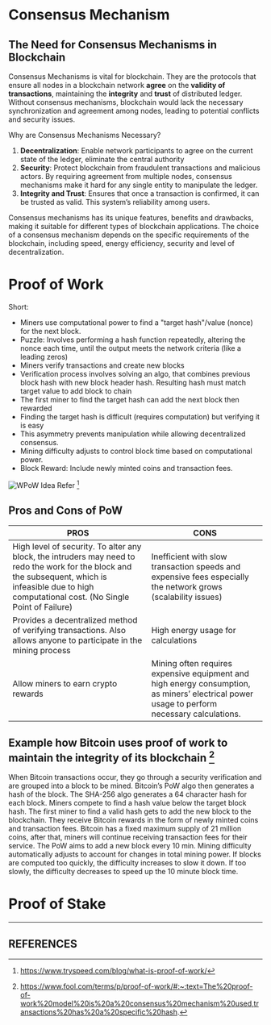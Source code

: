 # Consensus Mechanism
## The Need for Consensus Mechanisms in Blockchain
Consensus Mechanisms is vital for blockchain. They are the protocols that ensure all nodes in a blockchain network **agree** on the **validity of transactions**, maintaining the **integrity** and **trust** of distributed ledger. Without consensus mechanisms, blockchain would lack the necessary synchronization and agreement among nodes, leading to potential conflicts and security issues.

Why are Consensus Mechanisms Necessary?
1. **Decentralization**: Enable network participants to agree on the current state of the ledger, eliminate the central authority
2. **Security**: Protect blockchain from fraudulent transactions and malicious actors. By requiring agreement from multiple nodes, consensus mechanisms make it hard for any single entity to manipulate the ledger.
3. **Integrity and Trust**: Ensures that once a transaction is confirmed, it can be trusted as valid. This system’s reliability among users.

Consensus mechanisms has its unique features, benefits and drawbacks, making it suitable for different types of blockchain applications. The choice of a consensus mechanism depends on the specific requirements of the blockchain, including speed, energy efficiency, security and level of decentralization. 

# Proof of Work
Short:
- Miners use computational power to find a "target hash"/value (nonce) for the next block.
- Puzzle: Involves performing a hash function repeatedly, altering the nonce each time, until the output meets the network criteria (like a leading zeros)
- Miners verify transactions and create new blocks
- Verification process involves solving an algo, that combines previous block hash with new block header hash. Resulting hash must match target value to add block to chain
- The first miner to find the target hash can add the next block then rewarded
- Finding the target hash is difficult (requires computation) but verifying it is easy
- This asymmetry prevents manipulation while allowing decentralized consensus.
- Mining difficulty adjusts to control block time based on computational power.
- Block Reward: Include newly minted coins and transaction fees.

![WPoW](https://github.com/zhenHai1021/Tijarah-Blockchain-Notes/assets/113818064/e0f0eb71-8e50-45d1-9064-f4e6e33bb229)
Idea Refer [^2]

## Pros and Cons of PoW
| PROS | CONS |
|--- | --- |
|High level of security. To alter any block, the intruders may need to redo the work for the block and the subsequent, which is infeasible due to high computational cost. (No Single Point of Failure)|Inefficient with slow transaction speeds and expensive fees especially the network grows (scalability issues)|
|Provides a decentralized method of verifying transactions. Also allows anyone to participate in the mining process|High energy usage for calculations|
|Allow miners to earn crypto rewards|Mining often requires expensive equipment and high energy consumption, as miners’ electrical power usage to perform necessary calculations.|

## Example how Bitcoin uses proof of work to maintain the integrity of its blockchain [^1]
When Bitcoin transactions occur, they go through a security verification and are grouped into a block to be mined. Bitcoin’s PoW algo then generates a hash of the block. The SHA-256 algo generates a 64 character hash for each block. Miners compete to find a hash value below the target block hash. The first miner to find a valid hash gets to add the new block to the blockchain. They receive Bitcoin rewards in the form of newly minted coins and transaction fees. Bitcoin has a fixed maximum supply of 21 million coins, after that, miners will continue receiving transaction fees for their service. The PoW aims to add a new block every 10 min. Mining difficulty automatically adjusts to account for changes in total mining power. If blocks are computed too quickly, the difficulty increases to slow it down. If too slowly, the difficulty decreases to speed up the 10 minute block time.

# Proof of Stake

---
## REFERENCES
[^1]: https://www.fool.com/terms/p/proof-of-work/#:~:text=The%20proof-of-work%20model%20is%20a%20consensus%20mechanism%20used,transactions%20has%20a%20specific%20hash. 
[^2]: https://www.tryspeed.com/blog/what-is-proof-of-work/ 
